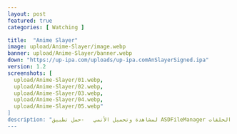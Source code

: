 ```yaml
---
layout: post
featured: true
categories: [ Watching ]

title:  "Anime Slayer"
image: upload/Anime-Slayer/image.webp
banner: upload/Anime-Slayer/banner.webp
down: "https://up-ipa.com/uploads/up-ipa.comAnSlayerSigned.ipa"
version: 1.2
screenshots: [
  upload/Anime-Slayer/01.webp,
  upload/Anime-Slayer/02.webp,
  upload/Anime-Slayer/03.webp,
  upload/Anime-Slayer/04.webp,
  upload/Anime-Slayer/05.webp"
]
description: "لمشاهدة وتحميل الأنمي   -حمل تطبيق ASDFileManager لكي تعمل الحلقات"
---
```

